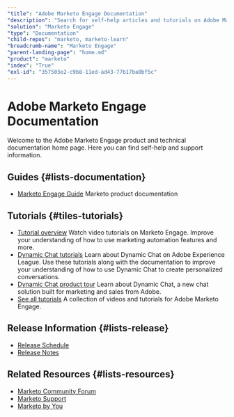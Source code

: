```yaml
---
"title": "Adobe Marketo Engage Documentation"
"description": "Search for self-help articles and tutorials on Adobe Marketo Engage. Learn strategies and best practices from experts in live and on-demand video events."
"solution": "Marketo Engage"
"type": "Documentation"
"child-repos": "marketo, marketo-learn"
"breadcrumb-name": "Marketo Engage"
"parent-landing-page": "home.md"
"product": "marketo"
"index": "True"
"exl-id": "357503e2-c9b8-11ed-ad43-77b17ba0bf5c"
---
```



# Adobe Marketo Engage Documentation



Welcome to the Adobe Marketo Engage product and technical documentation home page. Here you can find self-help and support information.


## Guides {#lists-documentation}



* [Marketo Engage Guide](https://experienceleague.adobe.com/docs/marketo/using/home.html)
  Marketo product documentation

## Tutorials {#tiles-tutorials}



* [Tutorial overview](https://experienceleague.adobe.com/docs/marketo-learn/tutorials/overview.html)
  Watch video tutorials on Marketo Engage. Improve your understanding of how to use marketing automation features and more.
* [Dynamic Chat tutorials](https://experienceleague.adobe.com/docs/marketo-learn/tutorials/dynamic-chat/dynamic-chat-overview.html)
  Learn about Dynamic Chat on Adobe Experience League. Use these tutorials along with the documentation to improve your understanding of how to use Dynamic Chat to create personalized conversations.
* [Dynamic Chat product tour](https://experienceleague.adobe.com/docs/marketo-learn/tutorials/dynamic-chat/product-tour.html)
  Learn about Dynamic Chat, a new chat solution built for marketing and sales from Adobe.
* [See all tutorials](https://experienceleague.adobe.com/docs/marketo-learn/tutorials/overview.html)
  A collection of videos and tutorials for Adobe Marketo Engage.

## Release Information {#lists-release}



* [Release Schedule](https://experienceleague.adobe.com/docs/marketo/using/release-notes/release-schedule.html)
* [Release Notes](https://experienceleague.adobe.com/docs/marketo/using/release-notes/current.html)

## Related Resources {#lists-resources}



* [Marketo Community Forum](https://nation.marketo.com)
* [Marketo Support](https://www.marketo.com/why-marketo/services-and-support/support/)
* [Marketo by You](https://experienceleague.adobe.com/docs/experiences-by-you/experiences-by-you/marketo-engage/overview.html)
